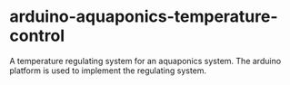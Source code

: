 # arduino-aquaponics-temperature-control
A temperature regulating system for an aquaponics system. The arduino platform is used to implement the regulating system.
